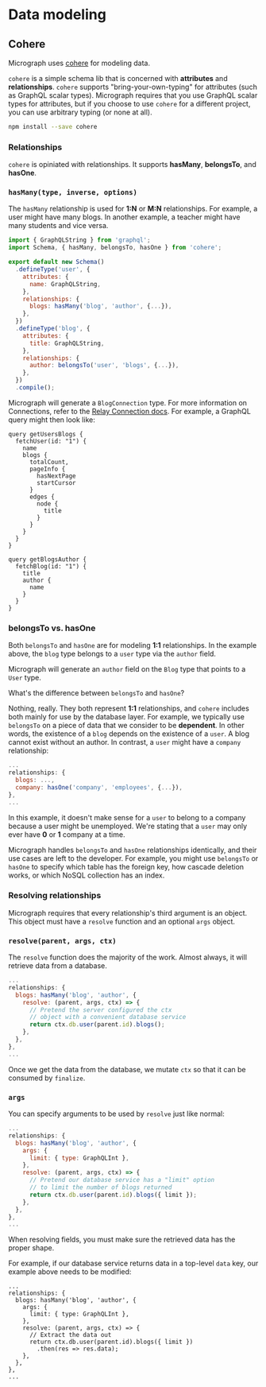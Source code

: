 # Data modeling

## Cohere
Micrograph uses [cohere](https://github.com/directlyio/cohere) for modeling data.

`cohere` is a simple schema lib that is concerned with **attributes** and **relationships**. `cohere` supports "bring-your-own-typing" for attributes (such as GraphQL scalar types). Micrograph requires that you use GraphQL scalar types for attributes, but if you choose to use `cohere` for a different project, you can use arbitrary typing (or none at all).

```sh
npm install --save cohere
```

### Relationships
`cohere` is opiniated with relationships. It supports **hasMany**, **belongsTo**, and **hasOne**.

### `hasMany(type, inverse, options)`
The `hasMany` relationship is used for **1:N** or **M:N** relationships. For example, a user might have many blogs. In another example, a teacher might have many students and vice versa.

```javascript
import { GraphQLString } from 'graphql';
import Schema, { hasMany, belongsTo, hasOne } from 'cohere';

export default new Schema()
  .defineType('user', {
    attributes: {
      name: GraphQLString,
    },
    relationships: {
      blogs: hasMany('blog', 'author', {...}),
    },
  })
  .defineType('blog', {
    attributes: {
      title: GraphQLString,
    },
    relationships: {
      author: belongsTo('user', 'blogs', {...}),
    },
  })
  .compile();
```
Micrograph will generate a `BlogConnection` type. For more information on Connections, refer to the [Relay Connection docs](https://facebook.github.io/relay/docs/graphql-connections.html#content). For example, a GraphQL query might then look like:
```
query getUsersBlogs {
  fetchUser(id: "1") {
    name
    blogs {
      totalCount,
      pageInfo {
        hasNextPage
        startCursor
      }
      edges {
        node {
          title
        }
      }
    }
  }
}

query getBlogsAuthor {
  fetchBlog(id: "1") {
    title
    author {
      name
    }
  }
}
```

### belongsTo vs. hasOne
Both `belongsTo` and `hasOne` are for modeling **1:1** relationships. In the example above, the `blog` type belongs to a `user` type via the `author` field.

Micrograph will generate an `author` field on the `Blog` type that points to a `User` type.

What's the difference between `belongsTo` and `hasOne`?

Nothing, really. They both represent **1:1** relationships, and `cohere` includes both mainly for use by the database layer. For example, we typically use `belongsTo` on a piece of data that we consider to be **dependent**. In other words, the existence of a `blog` depends on the existence of a `user`. A blog cannot exist without an author. In contrast, a `user` might have a `company` relationship:
```javascript
...
relationships: {
  blogs: ...,
  company: hasOne('company', 'employees', {...}),
},
...
```
In this example, it doesn't make sense for a `user` to belong to a company because a user might be unemployed. We're stating that a `user` may only ever have **0** or **1** company at a time.

Micrograph handles `belongsTo` and `hasOne` relationships identically, and their use cases are left to the developer. For example, you might use `belongsTo` or `hasOne` to specify which table has the foreign key, how cascade deletion works, or which NoSQL collection has an index.

### Resolving relationships
Micrograph requires that every relationship's third argument is an object. This object must have a `resolve` function and an optional `args` object.

### `resolve(parent, args, ctx)`
The `resolve` function does the majority of the work. Almost always, it will retrieve data from a database.

```javascript
...
relationships: {
  blogs: hasMany('blog', 'author', {
    resolve: (parent, args, ctx) => {
      // Pretend the server configured the ctx
      // object with a convenient database service
      return ctx.db.user(parent.id).blogs();
    },
  },
},
...
```

Once we get the data from the database, we mutate `ctx` so that it can be consumed by `finalize`.
### `args`
You can specify arguments to be used by `resolve` just like normal:

```javascript
...
relationships: {
  blogs: hasMany('blog', 'author', {
    args: {
      limit: { type: GraphQLInt },
    },
    resolve: (parent, args, ctx) => {
      // Pretend our database service has a "limit" option
      // to limit the number of blogs returned
      return ctx.db.user(parent.id).blogs({ limit });
    },
  },
},
...
```

When resolving fields, you must make sure the retrieved data has the proper shape.

For example, if our database service returns data in a top-level `data` key, our example above needs to be modified:

```
...
relationships: {
  blogs: hasMany('blog', 'author', {
    args: {
      limit: { type: GraphQLInt },
    },
    resolve: (parent, args, ctx) => {
      // Extract the data out
      return ctx.db.user(parent.id).blogs({ limit })
        .then(res => res.data);
    },
  },
},
...
```
